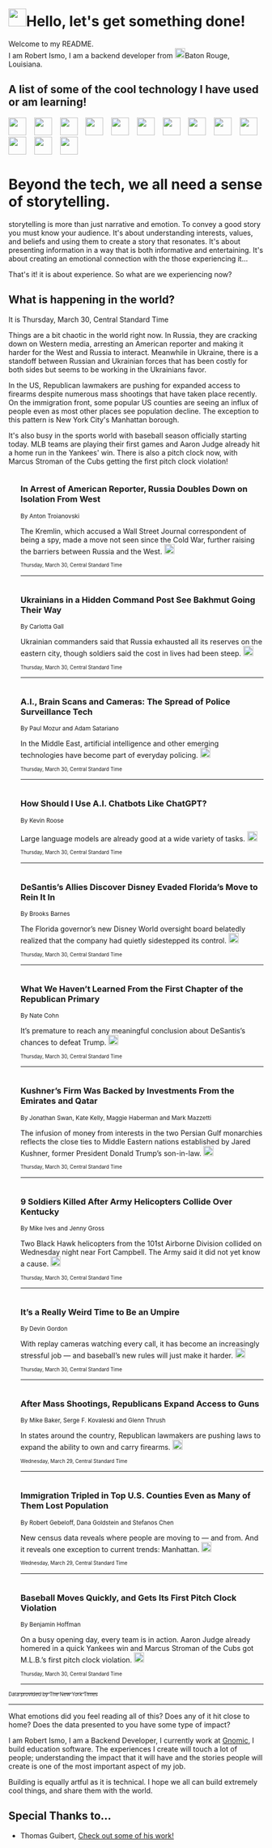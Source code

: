 <h1><img src="https://emojis.slackmojis.com/emojis/images/1643514375/3493/hot-coffee.gif?1643514375" width="35"/>Hello, let's get something done!</h1>

<p>Welcome to my README.<br/>
I am Robert Ismo, I am a backend developer from <img src="https://emojis.slackmojis.com/emojis/images/1638395689/50435/moulin_rouge.png?1638395689" width="20"/>Baton Rouge, Louisiana.</p>
<h2>A list of some of the cool technology I have used or am learning!</h2>
<p>
<img src="https://emojis.slackmojis.com/emojis/images/1643516091/21142/meow_bongotap.gif?1643516091" width="35" alt="">
<img src="https://img.shields.io/badge/Favorite%20Frontend%20Framework-SvelteKit-f83903" alt="">
<img src="https://img.shields.io/badge/Second%20Favorite-Vue-40b581" alt="">
<img src="https://img.shields.io/badge/Most%20Used%20Runtime-Nodejs-78b061" alt="">
<img src="https://emojis.slackmojis.com/emojis/images/1643517416/34482/fire.gif?1643517416" width="35" alt="">
<img src="https://img.shields.io/badge/Javascript%20But%20Better-Typescript-0078ca" alt="">
<img src="https://img.shields.io/badge/Favorite%20Language-Elixir-3e244d" alt="">
<img src="https://img.shields.io/badge/Containerize%20Everything-Docker-6ac9ef" alt="">
<img src="https://emojis.slackmojis.com/emojis/images/1643514596/5999/meow_party.gif?1643514596" width="35" alt="">
<img src="https://img.shields.io/badge/API%20Love%20Language-Graphql-de32a5" alt="">
<img src="https://img.shields.io/badge/Our%20Favorite%20Version%20Controller-Git-e94f33" alt="">
<img src="https://img.shields.io/badge/Favorite%20Database-Redis-d42d1d" alt="">
<img src="https://emojis.slackmojis.com/emojis/images/1643514559/5584/deployparrot.gif?1643514559" width="35" alt="">
<img src="https://img.shields.io/badge/Container%20Interstate-RabbitMQ-f66200" alt="">
<img src="https://img.shields.io/badge/Gotta%20Learn-Kubernetes-316adf" alt="">
<img src="https://img.shields.io/badge/Really%20Mature%20Now-WASM-654fef" alt="">
<img src="https://emojis.slackmojis.com/emojis/images/1666642497/61942/dance_vibe.gif?1666642497" width="35" alt="">
<img src="https://img.shields.io/badge/For%20My%20M1-ARM64-657d96" alt="">
<img src="https://img.shields.io/badge/Loving%20This%20So%20Much-TailwindCSS-17bcb5" alt="">
<img src="https://img.shields.io/badge/Cool%20Build%20Tool-Vite-f9cb24" alt="">
<img src="https://emojis.slackmojis.com/emojis/images/1669231376/62819/working-on-it.gif?1669231376" width="35" alt="">
<img src="https://img.shields.io/badge/Fun%20and%20Easy%20Database-MongoDB-5f8c49" alt="">
<img src="https://img.shields.io/badge/JS%20Life%20Support-NPM-c73737" alt="">
<img src="https://img.shields.io/badge/I%20Liked%20It-DynamoDB-0073b9" alt="">
<img src="https://emojis.slackmojis.com/emojis/images/1643514045/46/question.gif?1643514045" width="35" alt="">
<img src="https://img.shields.io/badge/cool-React-60d6f9" alt="">
<img src="https://img.shields.io/badge/Future%20Big%20Project-Lambda-f37e00" alt="">
<img src="https://img.shields.io/badge/NPM%20But%20Better-PNPM-f1aa07" alt="">
<img src="https://emojis.slackmojis.com/emojis/images/1643514943/9662/fbwow.gif?1643514943" width="35" alt="">
<img src="https://img.shields.io/badge/First%20Language-C-662079" alt="">
<img src="https://img.shields.io/badge/Where%20I%20Deploy%20Frontend-Vercel-000000" alt="">
<img src="https://img.shields.io/badge/Who%20Does%20not%20Want%20an%20App-Swift-f9492a" alt="">
<img src="https://emojis.slackmojis.com/emojis/images/1643514058/151/javascript.png?1643514058" width="35" alt="">
<img src="https://img.shields.io/badge/cool-Python-fbd542" alt="">
<img src="https://img.shields.io/badge/Favorite%20Something-Stripe-656cdc" alt="">
<img src="https://img.shields.io/badge/Of%20Course-HTML5-ed6327" alt="">
<img src="https://emojis.slackmojis.com/emojis/images/1660415405/60731/bomb.gif?1660415405" width="35" alt="">
<img src="https://img.shields.io/badge/hate-CSS-2964ec" alt="">
<img src="https://img.shields.io/badge/Learning-CircleCI-141215" alt="">
<img src="https://img.shields.io/badge/Learning-Rust-fbbb3b" alt="">
<img src="https://emojis.slackmojis.com/emojis/images/1660415397/60712/writing-hand.gif?1660415397" width="35" alt="">
<img src="https://img.shields.io/badge/Dev%20Browser%20of%20Choice-Firefox-cc4e26" alt="">
<img src="https://img.shields.io/badge/Recoverying%20From%20Windows-UNIX-1781e3" alt="">
<img src="https://img.shields.io/badge/LOVE-LogSeq-90c1c2" alt="">
<img src="https://emojis.slackmojis.com/emojis/images/1643514066/223/kirby.gif?1643514066" width="35" alt="">
<img src="https://img.shields.io/badge/Daily%20Driver-MacOS-e6e6e8" alt="">
<img src="https://img.shields.io/badge/Git%20Server-Github-000000" alt="">
<img src="https://img.shields.io/badge/enjoyable-EC2-f17428" alt="">
<img src="https://emojis.slackmojis.com/emojis/images/1643514239/2069/excited.gif?1643514239" width="35" alt="">
</p>
<h1>Beyond the tech, we all need a sense of storytelling.</h1>
<p>storytelling is more than just narrative and emotion. To convey a good story you must know your audience. It's about understanding interests, values, and beliefs and using them to create a story that resonates. It's about presenting information in a way that is both informative and entertaining. It's about creating an emotional connection with the those experiencing it...</p>
<p>That's it! it is about experience. So what are we experiencing now?</p>
<h2>What is happening in the world?</h2>
<p>It is Thursday, March 30, Central Standard Time</p>
<p>
Things are a bit chaotic in the world right now. In Russia, they are cracking down on Western media, arresting an American reporter and making it harder for the West and Russia to interact. Meanwhile in Ukraine, there is a standoff between Russian and Ukrainian forces that has been costly for both sides but seems to be working in the Ukrainians favor. 

In the US, Republican lawmakers are pushing for expanded access to firearms despite numerous mass shootings that have taken place recently. On the immigration front, some popular US counties are seeing an influx of people even as most other places see population decline. The exception to this pattern is New York City&#39;s Manhattan borough.

It&#39;s also busy in the sports world with baseball season officially starting today. MLB teams are playing their first games and Aaron Judge already hit a home run in the Yankees&#39; win. There is also a pitch clock now, with Marcus Stroman of the Cubs getting the first pitch clock violation!</p>
<ol>
<img src="https://img.shields.io/badge/-world-blue" alt="">
<h3>In Arrest of American Reporter, Russia Doubles Down on Isolation From West</h3>
<sub>By Anton Troianovski</sub>
<p>The Kremlin, which accused a Wall Street Journal correspondent of being a spy, made a move not seen since the Cold War, further raising the barriers between Russia and the West.  <a href="https://nyti.ms/42RjXh7"><img src="https://developer.nytimes.com/files/poweredby_nytimes_30b.png?v=1583354208352" height="20"></a></p>
<sub><sub>Thursday, March 30, Central Standard Time</sub></sub>
<hr/>
<img src="https://img.shields.io/badge/-world-blue" alt="">
<h3>Ukrainians in a Hidden Command Post See Bakhmut Going Their Way</h3>
<sub>By Carlotta Gall</sub>
<p>Ukrainian commanders said that Russia exhausted all its reserves on the eastern city, though soldiers said the cost in lives had been steep.  <a href="https://nyti.ms/3KhuGcr"><img src="https://developer.nytimes.com/files/poweredby_nytimes_30b.png?v=1583354208352" height="20"></a></p>
<sub><sub>Thursday, March 30, Central Standard Time</sub></sub>
<hr/>
<img src="https://img.shields.io/badge/-technology-blue" alt="">
<h3>A.I., Brain Scans and Cameras: The Spread of Police Surveillance Tech</h3>
<sub>By Paul Mozur and Adam Satariano</sub>
<p>In the Middle East, artificial intelligence and other emerging technologies have become part of everyday policing.  <a href="https://nyti.ms/42UpHXy"><img src="https://developer.nytimes.com/files/poweredby_nytimes_30b.png?v=1583354208352" height="20"></a></p>
<sub><sub>Thursday, March 30, Central Standard Time</sub></sub>
<hr/>
<img src="https://img.shields.io/badge/-technology-blue" alt="">
<h3>How Should I Use A.I. Chatbots Like ChatGPT?</h3>
<sub>By Kevin Roose</sub>
<p>Large language models are already good at a wide variety of tasks.  <a href="https://nyti.ms/3lLOUmo"><img src="https://developer.nytimes.com/files/poweredby_nytimes_30b.png?v=1583354208352" height="20"></a></p>
<sub><sub>Thursday, March 30, Central Standard Time</sub></sub>
<hr/>
<img src="https://img.shields.io/badge/-business-blue" alt="">
<h3>DeSantis’s Allies Discover Disney Evaded Florida’s Move to Rein It In</h3>
<sub>By Brooks Barnes</sub>
<p>The Florida governor’s new Disney World oversight board belatedly realized that the company had quietly sidestepped its control.  <a href="https://nyti.ms/3zkghqA"><img src="https://developer.nytimes.com/files/poweredby_nytimes_30b.png?v=1583354208352" height="20"></a></p>
<sub><sub>Thursday, March 30, Central Standard Time</sub></sub>
<hr/>
<img src="https://img.shields.io/badge/-upshot-blue" alt="">
<h3>What We Haven’t Learned From the First Chapter of the Republican Primary</h3>
<sub>By Nate Cohn</sub>
<p>It’s premature to reach any meaningful conclusion about DeSantis’s chances to defeat Trump.  <a href="https://nyti.ms/40ubGxZ"><img src="https://developer.nytimes.com/files/poweredby_nytimes_30b.png?v=1583354208352" height="20"></a></p>
<sub><sub>Thursday, March 30, Central Standard Time</sub></sub>
<hr/>
<img src="https://img.shields.io/badge/-us-blue" alt="">
<h3>Kushner’s Firm Was Backed by Investments From the Emirates and Qatar</h3>
<sub>By Jonathan Swan, Kate Kelly, Maggie Haberman and Mark Mazzetti</sub>
<p>The infusion of money from interests in the two Persian Gulf monarchies reflects the close ties to Middle Eastern nations established by Jared Kushner, former President Donald Trump’s son-in-law.  <a href="https://nyti.ms/42QvrBA"><img src="https://developer.nytimes.com/files/poweredby_nytimes_30b.png?v=1583354208352" height="20"></a></p>
<sub><sub>Thursday, March 30, Central Standard Time</sub></sub>
<hr/>
<img src="https://img.shields.io/badge/-us-blue" alt="">
<h3>9 Soldiers Killed After Army Helicopters Collide Over Kentucky</h3>
<sub>By Mike Ives and Jenny Gross</sub>
<p>Two Black Hawk helicopters from the 101st Airborne Division collided on Wednesday night near Fort Campbell. The Army said it did not yet know a cause.  <a href="https://nyti.ms/3LYUHzD"><img src="https://developer.nytimes.com/files/poweredby_nytimes_30b.png?v=1583354208352" height="20"></a></p>
<sub><sub>Thursday, March 30, Central Standard Time</sub></sub>
<hr/>
<img src="https://img.shields.io/badge/-magazine-blue" alt="">
<h3>It’s a Really Weird Time to Be an Umpire</h3>
<sub>By Devin Gordon</sub>
<p>With replay cameras watching every call, it has become an increasingly stressful job — and baseball’s new rules will just make it harder.  <a href="https://nyti.ms/3lTvAUc"><img src="https://developer.nytimes.com/files/poweredby_nytimes_30b.png?v=1583354208352" height="20"></a></p>
<sub><sub>Thursday, March 30, Central Standard Time</sub></sub>
<hr/>
<img src="https://img.shields.io/badge/-us-blue" alt="">
<h3>After Mass Shootings, Republicans Expand Access to Guns</h3>
<sub>By Mike Baker, Serge F. Kovaleski and Glenn Thrush</sub>
<p>In states around the country, Republican lawmakers are pushing laws to expand the ability to own and carry firearms.  <a href="https://nyti.ms/3lULFJ6"><img src="https://developer.nytimes.com/files/poweredby_nytimes_30b.png?v=1583354208352" height="20"></a></p>
<sub><sub>Wednesday, March 29, Central Standard Time</sub></sub>
<hr/>
<img src="https://img.shields.io/badge/-us-blue" alt="">
<h3>Immigration Tripled in Top U.S. Counties Even as Many of Them Lost Population</h3>
<sub>By Robert Gebeloff, Dana Goldstein and Stefanos Chen</sub>
<p>New census data reveals where people are moving to — and from. And it reveals one exception to current trends: Manhattan.  <a href="https://nyti.ms/3G2qwnh"><img src="https://developer.nytimes.com/files/poweredby_nytimes_30b.png?v=1583354208352" height="20"></a></p>
<sub><sub>Wednesday, March 29, Central Standard Time</sub></sub>
<hr/>
<img src="https://img.shields.io/badge/-sports-blue" alt="">
<h3>Baseball Moves Quickly, and Gets Its First Pitch Clock Violation</h3>
<sub>By Benjamin Hoffman</sub>
<p>On a busy opening day, every team is in action. Aaron Judge already homered in a quick Yankees win and Marcus Stroman of the Cubs got M.L.B.’s first pitch clock violation.  <a href="https://nyti.ms/3ZBB2sM"><img src="https://developer.nytimes.com/files/poweredby_nytimes_30b.png?v=1583354208352" height="20"></a></p>
<sub><sub>Thursday, March 30, Central Standard Time</sub></sub>
<hr/>
</ol>
<a href="https://developer.nytimes.com"><sub><sub>Data provided by The New York Times</sub></sub></a>
<hr/>
<p>What emotions did you feel reading all of this? Does any of it hit close to home? Does the data presented to you have some type of impact?</p>
<p>I am Robert Ismo, I am a Backend Developer, I currently work at <a href="https://gnomic.education/">Gnomic</a>, I build education software. The experiences I create will touch a lot of people; understanding the impact that it will have and the stories people will create is one of the most important aspect of my job.</p>
<p>Building is equally artful as it is technical. I hope we all can build extremely cool things, and share them with the world.</p>
<h2>Special Thanks to...</h2>
<ul>
<li>Thomas Guibert, <a href="https://github.com/thmsgbrt/thmsgbrt">Check out some of his work!</a></li>
</ul>